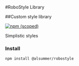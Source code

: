 #RoboStyle Library

##Custom style library

[![npm (scoped)](https://img.shields.io/npm/v/:scope/:package.svg)](https://www.npmjs.com/package/@alsummers/robostyle)

Simplistic styles

### Install

```
npm install @alsummer/robostyle
```